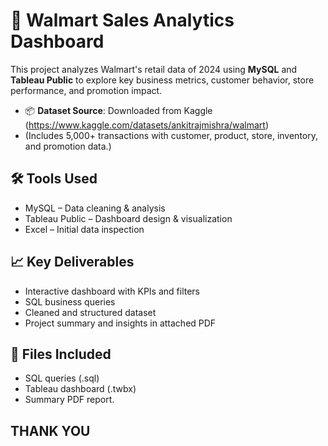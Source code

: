# 🛒 Walmart Sales Analytics Dashboard

This project analyzes Walmart's retail data of 2024 using **MySQL** and **Tableau Public** to explore key business metrics, customer behavior, store performance, and promotion impact.

- 📦 **Dataset Source**: Downloaded from Kaggle (https://www.kaggle.com/datasets/ankitrajmishra/walmart)
- (Includes 5,000+ transactions with customer, product, store, inventory, and promotion data.)

## 🛠 Tools Used
- MySQL – Data cleaning & analysis  
- Tableau Public – Dashboard design & visualization  
- Excel – Initial data inspection

## 📈 Key Deliverables
- Interactive dashboard with KPIs and filters  
- SQL business queries  
- Cleaned and structured dataset  
- Project summary and insights in attached PDF

## 📎 Files Included
- SQL queries (.sql)  
- Tableau dashboard (.twbx)  
- Summary PDF report.


## THANK YOU 
